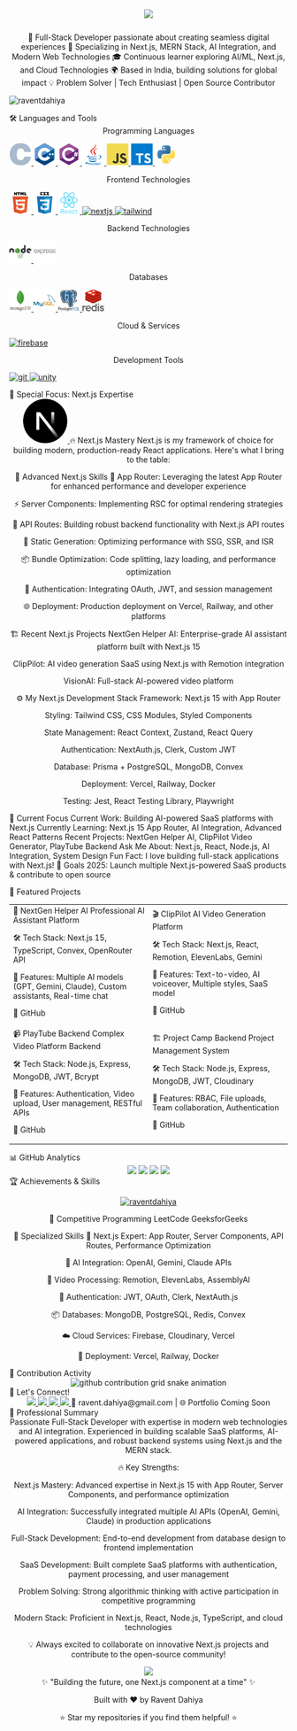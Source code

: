 <div align="center"> </div> <h1 align="center"> <img src="https://readme-typing-svg.herokuapp.com/?font=Righteous&size=35&center=true&vCenter=true&width=515&height=70&duration=4000&lines=Hi+There!+👋;I'm+Ravent+Dahiya!;Passionate+Fullstack+Developer!;Building+Digital+Experiences!" /> </h1> <div align="center">
🚀 Full-Stack Developer passionate about creating seamless digital experiences
🌟 Specializing in Next.js, MERN Stack, AI Integration, and Modern Web Technologies
🎓 Continuous learner exploring AI/ML, Next.js, and Cloud Technologies
🌍 Based in India, building solutions for global impact
💡 Problem Solver | Tech Enthusiast | Open Source Contributor

<p align="left"> <img src="https://komarev.com/ghpvc/?username=raventdahiya&label=Profile%20views&color=0e75b6&style=flat" alt="raventdahiya" /> </p> </div>
🛠️ Languages and Tools
<div align="center">
Programming Languages
<p align="left"> <a href="https://www.cprogramming.com/" target="_blank" rel="noreferrer"> <img src="https://raw.githubusercontent.com/devicons/devicon/master/icons/c/c-original.svg" alt="c" width="40" height="40"/> </a> <a href="https://www.w3schools.com/cpp/" target="_blank" rel="noreferrer"> <img src="https://raw.githubusercontent.com/devicons/devicon/master/icons/cplusplus/cplusplus-original.svg" alt="cplusplus" width="40" height="40"/> </a> <a href="https://www.w3schools.com/cs/" target="_blank" rel="noreferrer"> <img src="https://raw.githubusercontent.com/devicons/devicon/master/icons/csharp/csharp-original.svg" alt="csharp" width="40" height="40"/> </a> <a href="https://www.java.com" target="_blank" rel="noreferrer"> <img src="https://raw.githubusercontent.com/devicons/devicon/master/icons/java/java-original.svg" alt="java" width="40" height="40"/> </a> <a href="https://developer.mozilla.org/en-US/docs/Web/JavaScript" target="_blank" rel="noreferrer"> <img src="https://raw.githubusercontent.com/devicons/devicon/master/icons/javascript/javascript-original.svg" alt="javascript" width="40" height="40"/> </a> <a href="https://www.typescriptlang.org/" target="_blank" rel="noreferrer"> <img src="https://raw.githubusercontent.com/devicons/devicon/master/icons/typescript/typescript-original.svg" alt="typescript" width="40" height="40"/> </a> <a href="https://www.python.org" target="_blank" rel="noreferrer"> <img src="https://raw.githubusercontent.com/devicons/devicon/master/icons/python/python-original.svg" alt="python" width="40" height="40"/> </a> </p>
Frontend Technologies
<p align="left"> <a href="https://www.w3.org/html/" target="_blank" rel="noreferrer"> <img src="https://raw.githubusercontent.com/devicons/devicon/master/icons/html5/html5-original-wordmark.svg" alt="html5" width="40" height="40"/> </a> <a href="https://www.w3schools.com/css/" target="_blank" rel="noreferrer"> <img src="https://raw.githubusercontent.com/devicons/devicon/master/icons/css3/css3-original-wordmark.svg" alt="css3" width="40" height="40"/> </a> <a href="https://reactjs.org/" target="_blank" rel="noreferrer"> <img src="https://raw.githubusercontent.com/devicons/devicon/master/icons/react/react-original-wordmark.svg" alt="react" width="40" height="40"/> </a> <a href="https://nextjs.org/" target="_blank" rel="noreferrer"> <img src="https://cdn.worldvectorlogo.com/logos/nextjs-2.svg" alt="nextjs" width="40" height="40"/> </a> <a href="https://tailwindcss.com/" target="_blank" rel="noreferrer"> <img src="https://www.vectorlogo.zone/logos/tailwindcss/tailwindcss-icon.svg" alt="tailwind" width="40" height="40"/> </a> </p>
Backend Technologies
<p align="left"> <a href="https://nodejs.org" target="_blank" rel="noreferrer"> <img src="https://raw.githubusercontent.com/devicons/devicon/master/icons/nodejs/nodejs-original-wordmark.svg" alt="nodejs" width="40" height="40"/> </a> <a href="https://expressjs.com" target="_blank" rel="noreferrer"> <img src="https://raw.githubusercontent.com/devicons/devicon/master/icons/express/express-original-wordmark.svg" alt="express" width="40" height="40"/> </a> </p>
Databases
<p align="left"> <a href="https://www.mongodb.com/" target="_blank" rel="noreferrer"> <img src="https://raw.githubusercontent.com/devicons/devicon/master/icons/mongodb/mongodb-original-wordmark.svg" alt="mongodb" width="40" height="40"/> </a> <a href="https://www.mysql.com/" target="_blank" rel="noreferrer"> <img src="https://raw.githubusercontent.com/devicons/devicon/master/icons/mysql/mysql-original-wordmark.svg" alt="mysql" width="40" height="40"/> </a> <a href="https://www.postgresql.org" target="_blank" rel="noreferrer"> <img src="https://raw.githubusercontent.com/devicons/devicon/master/icons/postgresql/postgresql-original-wordmark.svg" alt="postgresql" width="40" height="40"/> </a> <a href="https://redis.io" target="_blank" rel="noreferrer"> <img src="https://raw.githubusercontent.com/devicons/devicon/master/icons/redis/redis-original-wordmark.svg" alt="redis" width="40" height="40"/> </a> </p>
Cloud & Services
<p align="left"> <a href="https://firebase.google.com/" target="_blank" rel="noreferrer"> <img src="https://www.vectorlogo.zone/logos/firebase/firebase-icon.svg" alt="firebase" width="40" height="40"/> </a> </p>
Development Tools
<p align="left"> <a href="https://git-scm.com/" target="_blank" rel="noreferrer"> <img src="https://www.vectorlogo.zone/logos/git-scm/git-scm-icon.svg" alt="git" width="40" height="40"/> </a> <a href="https://unity.com/" target="_blank" rel="noreferrer"> <img src="https://www.vectorlogo.zone/logos/unity3d/unity3d-icon.svg" alt="unity" width="40" height="40"/> </a> </p> </div>
🚀 Special Focus: Next.js Expertise
<div align="center"> <a href="https://nextjs.org/" target="_blank" rel="noreferrer"> <img src="https://raw.githubusercontent.com/devicons/devicon/master/icons/nextjs/nextjs-original.svg" alt="nextjs" width="80" height="80"/> </a>
🔥 Next.js Mastery
Next.js is my framework of choice for building modern, production-ready React applications. Here's what I bring to the table:

🎯 Advanced Next.js Skills
📱 App Router: Leveraging the latest App Router for enhanced performance and developer experience

⚡ Server Components: Implementing RSC for optimal rendering strategies

🔄 API Routes: Building robust backend functionality with Next.js API routes

🎨 Static Generation: Optimizing performance with SSG, SSR, and ISR

📦 Bundle Optimization: Code splitting, lazy loading, and performance optimization

🔐 Authentication: Integrating OAuth, JWT, and session management

🌐 Deployment: Production deployment on Vercel, Railway, and other platforms

🏗️ Recent Next.js Projects
NextGen Helper AI: Enterprise-grade AI assistant platform built with Next.js 15

ClipPilot: AI video generation SaaS using Next.js with Remotion integration

VisionAI: Full-stack AI-powered video platform

⚙️ My Next.js Development Stack
Framework: Next.js 15 with App Router

Styling: Tailwind CSS, CSS Modules, Styled Components

State Management: React Context, Zustand, React Query

Authentication: NextAuth.js, Clerk, Custom JWT

Database: Prisma + PostgreSQL, MongoDB, Convex

Deployment: Vercel, Railway, Docker

Testing: Jest, React Testing Library, Playwright

</div>
🎯 Current Focus
Current Work: Building AI-powered SaaS platforms with Next.js
Currently Learning: Next.js 15 App Router, AI Integration, Advanced React Patterns
Recent Projects: NextGen Helper AI, ClipPilot Video Generator, PlayTube Backend
Ask Me About: Next.js, React, Node.js, AI Integration, System Design
Fun Fact: I love building full-stack applications with Next.js! 🚀
Goals 2025: Launch multiple Next.js-powered SaaS products & contribute to open source

🎨 Featured Projects
<div align="center"> <table> <tr> <td width="50%">
🤖 NextGen Helper AI
Professional AI Assistant Platform

🛠️ Tech Stack: Next.js 15, TypeScript, Convex, OpenRouter API

🌟 Features: Multiple AI models (GPT, Gemini, Claude), Custom assistants, Real-time chat

🚀 GitHub

</td> <td width="50%">
🎬 ClipPilot
AI Video Generation Platform

🛠️ Tech Stack: Next.js, React, Remotion, ElevenLabs, Gemini

🌟 Features: Text-to-video, AI voiceover, Multiple styles, SaaS model

🚀 GitHub

</td> </tr> <tr> <td width="50%">
📹 PlayTube Backend
Complex Video Platform Backend

🛠️ Tech Stack: Node.js, Express, MongoDB, JWT, Bcrypt

🌟 Features: Authentication, Video upload, User management, RESTful APIs

🚀 GitHub

</td> <td width="50%">
🏗️ Project Camp Backend
Project Management System

🛠️ Tech Stack: Node.js, Express, MongoDB, JWT, Cloudinary

🌟 Features: RBAC, File uploads, Team collaboration, Authentication

🚀 GitHub

</td> </tr> </table> </div>
📊 GitHub Analytics
<div align="center"> <img width="49%" src="https://github-readme-stats.vercel.app/api?username=raventdahiya&show_icons=true&theme=tokyonight&hide_border=true&count_private=true&include_all_commits=true" /> <img width="49%" src="https://github-readme-streak-stats.herokuapp.com/?user=raventdahiya&theme=tokyonight&hide_border=true" /> <img width="49%" src="https://github-readme-stats.vercel.app/api/top-langs/?username=raventdahiya&layout=compact&theme=tokyonight&hide_border=true" /> <img width="49%" src="https://github-readme-stats.vercel.app/api/pin/?username=raventdahiya&repo=next_gen_healper&theme=tokyonight&hide_border=true" /> </div>
🏆 Achievements & Skills
<div align="center"> <p><a href="https://github.com/ryo-ma/github-profile-trophy"><img src="https://github-profile-trophy.vercel.app/?username=raventdahiya&theme=darkhub&no-frame=true&no-bg=true&margin-w=4" alt="raventdahiya" /></a></p>
🎯 Competitive Programming
LeetCode
GeeksforGeeks

🔧 Specialized Skills
🚀 Next.js Expert: App Router, Server Components, API Routes, Performance Optimization

🤖 AI Integration: OpenAI, Gemini, Claude APIs

🎥 Video Processing: Remotion, ElevenLabs, AssemblyAI

🔐 Authentication: JWT, OAuth, Clerk, NextAuth.js

📦 Databases: MongoDB, PostgreSQL, Redis, Convex

☁️ Cloud Services: Firebase, Cloudinary, Vercel

🚀 Deployment: Vercel, Railway, Docker

</div>
🐍 Contribution Activity
<div align="center"> <picture> <source media="(prefers-color-scheme: dark)" srcset="https://raw.githubusercontent.com/raventdahiya/raventdahiya/output/github-contribution-grid-snake-dark.svg"> <source media="(prefers-color-scheme: light)" srcset="https://raw.githubusercontent.com/raventdahiya/raventdahiya/output/github-contribution-grid-snake.svg"> <img alt="github contribution grid snake animation" src="https://raw.githubusercontent.com/raventdahiya/raventdahiya/output/github-contribution-grid-snake.svg"> </picture> </div>
🤝 Let's Connect!
<div align="center"> <a href="https://linkedin.com/in/ravent-dahiya"> <img src="https://img.shields.io/badge/LinkedIn-0077B5?style=for-the-badge&logo=linkedin&logoColor=white" /> </a> <a href="https://instagram.com/ravent_dahiya"> <img src="https://img.shields.io/badge/Instagram-E4405F?style=for-the-badge&logo=instagram&logoColor=white" /> </a> <a href="https://www.leetcode.com/ravent_dahiya"> <img src="https://img.shields.io/badge/LeetCode-000000?style=for-the-badge&logo=LeetCode&logoColor=#d16c06" /> </a> <a href="https://auth.geeksforgeeks.org/user/raventdah5k5o"> <img src="https://img.shields.io/badge/GeeksforGeeks-gray?style=for-the-badge&logo=geeksforgeeks&logoColor=35914c" /> </a>
📧 ravent.dahiya@gmail.com | 🌐 Portfolio Coming Soon
</div>
💼 Professional Summary
<div align="center">
Passionate Full-Stack Developer with expertise in modern web technologies and AI integration. Experienced in building scalable SaaS platforms, AI-powered applications, and robust backend systems using Next.js and the MERN stack.

🔥 Key Strengths:

Next.js Mastery: Advanced expertise in Next.js 15 with App Router, Server Components, and performance optimization

AI Integration: Successfully integrated multiple AI APIs (OpenAI, Gemini, Claude) in production applications

Full-Stack Development: End-to-end development from database design to frontend implementation

SaaS Development: Built complete SaaS platforms with authentication, payment processing, and user management

Problem Solving: Strong algorithmic thinking with active participation in competitive programming

Modern Stack: Proficient in Next.js, React, Node.js, TypeScript, and cloud technologies

💡 Always excited to collaborate on innovative Next.js projects and contribute to the open-source community!

</div>
<div align="center"> <img src="https://capsule-render.vercel.app/api?type=waving&color=gradient&height=100&section=footer&width=100%" /> </div> <div align="center">
✨ "Building the future, one Next.js component at a time" ✨

Built with ❤️ by Ravent Dahiya

⭐ Star my repositories if you find them helpful! ⭐

</div>

